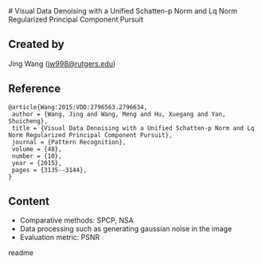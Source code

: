 <snippet>
  <content>
# Visual Data Denoising with a Unified Schatten-p Norm and Lq Norm Regularized Principal Component Pursuit

## Created by 

Jing Wang (jw998@rutgers.edu)

## Reference
```
@article{Wang:2015:VDD:2796563.2796634, 
 author = {Wang, Jing and Wang, Meng and Hu, Xuegang and Yan, Shuicheng}, 
 title = {Visual Data Denoising with a Unified Schatten-p Norm and Lq Norm Regularized Principal Component Pursuit},
 journal = {Pattern Recognition},
 volume = {48},
 number = {10},
 year = {2015},
 pages = {3135--3144},
} 
```

## Content

* Comparative methods: SPCP, NSA
* Data processing such as generating gaussian noise in the image
* Evaluation metric: PSNR

</content>
  <tabTrigger>readme</tabTrigger>
</snippet>